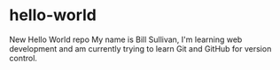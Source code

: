 # hello-world
New Hello World repo
My name is Bill Sullivan, I'm learning web development and am currently trying to learn Git and GitHub for version control.
